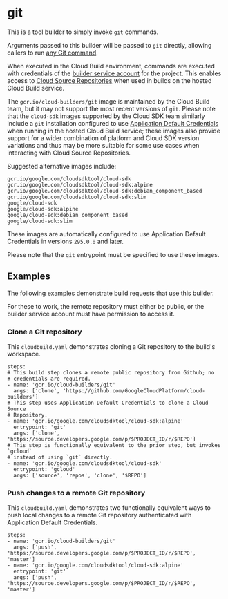 # git

This is a tool builder to simply invoke `git` commands.

Arguments passed to this builder will be passed to `git` directly, allowing
callers to run [any Git command](https://git-scm.com/docs).

When executed in the Cloud Build environment, commands are executed with
credentials of the [builder service
account](https://cloud.google.com/cloud-build/docs/permissions) for the
project. This enables access to [Cloud Source
Repositories](https://cloud.google.com/source-repositories) when used in builds
on the hosted Cloud Build service.

The `gcr.io/cloud-builders/git` image is maintained by the Cloud Build team, but
it may not support the most recent versions of `git`. Please note that the
`cloud-sdk` images supported by the Cloud SDK team similarly include a `git`
installation configured to use [Application Default
Credentials](https://cloud.google.com/docs/authentication/production) when
running in the hosted Cloud Build service; these images also provide support for
a wider combination of platform and Cloud SDK version variations and thus may be
more suitable for some use cases when interacting with Cloud Source
Repositories.

Suggested alternative images include:

    gcr.io/google.com/cloudsdktool/cloud-sdk
    gcr.io/google.com/cloudsdktool/cloud-sdk:alpine
    gcr.io/google.com/cloudsdktool/cloud-sdk:debian_component_based
    gcr.io/google.com/cloudsdktool/cloud-sdk:slim
    google/cloud-sdk
    google/cloud-sdk:alpine
    google/cloud-sdk:debian_component_based
    google/cloud-sdk:slim

These images are automatically configured to use Application Default Credentials
in versions `295.0.0` and later.

Please note that the `git` entrypoint must be specified to use these images.

## Examples

The following examples demonstrate build requests that use this builder.

For these to work, the remote repository must either be public, or the builder
service account must have permission to access it.

### Clone a Git repository

This `cloudbuild.yaml` demonstrates cloning a Git repository to the build's
workspace.

```
steps:
# This build step clones a remote public repository from Github; no
# credentials are required.
- name: 'gcr.io/cloud-builders/git'
  args: ['clone', 'https://github.com/GoogleCloudPlatform/cloud-builders']
# This step uses Application Default Credentials to clone a Cloud Source
# Repository.
- name: 'gcr.io/google.com/cloudsdktool/cloud-sdk:alpine'
  entrypoint: 'git'
  args: ['clone', 'https://source.developers.google.com/p/$PROJECT_ID/r/$REPO']
# This step is functionally equivalent to the prior step, but invokes `gcloud`
# instead of using `git` directly.
- name: 'gcr.io/google.com/cloudsdktool/cloud-sdk'
  entrypoint: 'gcloud'
  args: ['source', 'repos', 'clone', '$REPO']
```

### Push changes to a remote Git repository

This `cloudbuild.yaml` demonstrates two functionally equivalent ways to push
local changes to a remote Git repository authenticated with Application Default
Credentials.

```
steps:
- name: 'gcr.io/cloud-builders/git'
  args: ['push', 'https://source.developers.google.com/p/$PROJECT_ID/r/$REPO', 'master']
- name: 'gcr.io/google.com/cloudsdktool/cloud-sdk:alpine'
  entrypoint: 'git'
  args: ['push', 'https://source.developers.google.com/p/$PROJECT_ID/r/$REPO', 'master']
```

